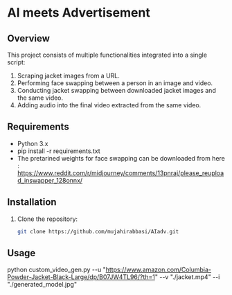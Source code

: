 # AI meets Advertisement

## Overview

This project consists of multiple functionalities integrated into a single script:
1. Scraping jacket images from a URL.
2. Performing face swapping between a person in an image and video.
3. Conducting jacket swapping between downloaded jacket images and the same video.
4. Adding audio into the final video extracted from the same video.

## Requirements

- Python 3.x
- pip install -r requirements.txt
- The pretarined weights for face swapping can be downloaded from here : https://www.reddit.com/r/midjourney/comments/13pnraj/please_reupload_inswapper_128onnx/


## Installation

1. Clone the repository:
   ```bash
   git clone https://github.com/mujahirabbasi/AIadv.git


## Usage

python custom_video_gen.py --u "https://www.amazon.com/Columbia-Powder-Jacket-Black-Large/dp/B07JW4TL96/?th=1" --v "./jacket.mp4" --i "./generated_model.jpg"
